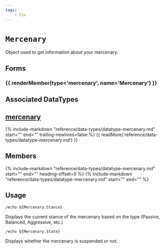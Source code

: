 ```yaml
---
tags:
    - tlo
---
```

# `Mercenary`

<!--tlo-desc-start-->
Object used to get information about your mercenary.
<!--tlo-desc-end-->
## Forms
<!--tlo-forms-start-->
### {{ renderMember(type='mercenary', name='Mercenary') }}
<!--tlo-forms-end-->

## Associated DataTypes

## [mercenary](../data-types/datatype-mercenary.md)
{%
  include-markdown "reference/data-types/datatype-mercenary.md"
  start="<!--dt-desc-start-->"
  end="<!--dt-desc-end-->"
  trailing-newlines=false
%} {{ readMore('reference/data-types/datatype-mercenary.md') }}

<h2>Members</h2>
{%
  include-markdown "reference/data-types/datatype-mercenary.md"
  start="<!--dt-members-start-->"
  end="<!--dt-members-end-->"
  heading-offset=0
%}
{%
  include-markdown "reference/data-types/datatype-mercenary.md"
  start="<!--dt-linkrefs-start-->"
  end="<!--dt-linkrefs-end-->"
%}

## Usage

```
/echo ${Mercenary.Stance}
```

Displays the current stance of the mercenary based on the type (Passive, Balanced, Aggressive, etc.)

```
/echo ${Mercenary.State}
```

Displays whether the mercenary is suspended or not.
<!--tlo-linkrefs-start-->
[mercenary]: ../data-types/datatype-mercenary.md
<!--tlo-linkrefs-end-->